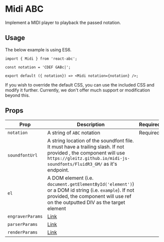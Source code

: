 # Midi ABC

Implement a MIDI player to playback the passed notation.

## Usage

The below example is using ES6.
```
import { Midi } from 'react-abc';

const notation = 'CDEF GABc|';

export default ({ notation}) => <Midi notation={notation} />;
```

If you wish to override the default CSS, you can use the included CSS and modify it further. Currently, we don't offer much support or modification beyond this.

## Props

| Prop             | Description                                    | Required |
| ---              | ---                                            | --- |
| `notation`       | A string of `ABC` notation                     | Required |
| `soundfontUrl`   | A string location of the soundfont file. It must have a trailing slash. If not provided , the component will use `https://gleitz.github.io/midi-js-soundfonts/FluidR3_GM/` as it's endpoint. | |
| `el`             | A DOM element (i.e. `document.getElementById('element')`) or a DOM id string (i.e. `example`). If not provided, the component will use ref on the outputted DIV as the target element | |
| `engraverParams` | [Link](src/defaults/README.md#engraver-params) | |
| `parserParams`   | [Link](src/defaults/README.md#parser-params)   | |
| `renderParams`   | [Link](src/defaults/README.md#render-params)   | |
